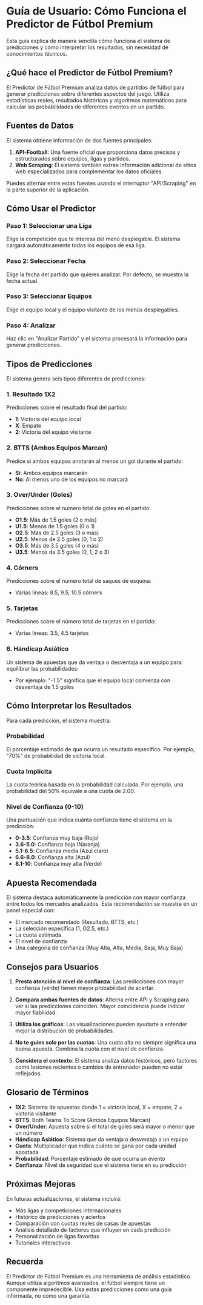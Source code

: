 # Guía de Usuario: Cómo Funciona el Predictor de Fútbol Premium

Esta guía explica de manera sencilla cómo funciona el sistema de predicciones y cómo interpretar los resultados, sin necesidad de conocimientos técnicos.

## ¿Qué hace el Predictor de Fútbol Premium?

El Predictor de Fútbol Premium analiza datos de partidos de fútbol para generar predicciones sobre diferentes aspectos del juego. Utiliza estadísticas reales, resultados históricos y algoritmos matemáticos para calcular las probabilidades de diferentes eventos en un partido.

## Fuentes de Datos

El sistema obtiene información de dos fuentes principales:

1. **API-Football**: Una fuente oficial que proporciona datos precisos y estructurados sobre equipos, ligas y partidos.
2. **Web Scraping**: El sistema también extrae información adicional de sitios web especializados para complementar los datos oficiales.

Puedes alternar entre estas fuentes usando el interruptor "API/Scraping" en la parte superior de la aplicación.

## Cómo Usar el Predictor

### Paso 1: Seleccionar una Liga
Elige la competición que te interesa del menú desplegable. El sistema cargará automáticamente todos los equipos de esa liga.

### Paso 2: Seleccionar Fecha
Elige la fecha del partido que quieres analizar. Por defecto, se muestra la fecha actual.

### Paso 3: Seleccionar Equipos
Elige el equipo local y el equipo visitante de los menús desplegables.

### Paso 4: Analizar
Haz clic en "Analizar Partido" y el sistema procesará la información para generar predicciones.

## Tipos de Predicciones

El sistema genera seis tipos diferentes de predicciones:

### 1. Resultado 1X2
Predicciones sobre el resultado final del partido:
- **1**: Victoria del equipo local
- **X**: Empate
- **2**: Victoria del equipo visitante

### 2. BTTS (Ambos Equipos Marcan)
Predice si ambos equipos anotarán al menos un gol durante el partido:
- **Sí**: Ambos equipos marcarán
- **No**: Al menos uno de los equipos no marcará

### 3. Over/Under (Goles)
Predicciones sobre el número total de goles en el partido:
- **O1.5**: Más de 1.5 goles (2 o más)
- **U1.5**: Menos de 1.5 goles (0 o 1)
- **O2.5**: Más de 2.5 goles (3 o más)
- **U2.5**: Menos de 2.5 goles (0, 1 o 2)
- **O3.5**: Más de 3.5 goles (4 o más)
- **U3.5**: Menos de 3.5 goles (0, 1, 2 o 3)

### 4. Córners
Predicciones sobre el número total de saques de esquina:
- Varias líneas: 8.5, 9.5, 10.5 córners

### 5. Tarjetas
Predicciones sobre el número total de tarjetas en el partido:
- Varias líneas: 3.5, 4.5 tarjetas

### 6. Hándicap Asiático
Un sistema de apuestas que da ventaja o desventaja a un equipo para equilibrar las probabilidades:
- Por ejemplo: "-1.5" significa que el equipo local comienza con desventaja de 1.5 goles

## Cómo Interpretar los Resultados

Para cada predicción, el sistema muestra:

### Probabilidad
El porcentaje estimado de que ocurra un resultado específico. Por ejemplo, "70%" de probabilidad de victoria local.

### Cuota Implícita
La cuota teórica basada en la probabilidad calculada. Por ejemplo, una probabilidad del 50% equivale a una cuota de 2.00.

### Nivel de Confianza (0-10)
Una puntuación que indica cuánta confianza tiene el sistema en la predicción:
- **0-3.5**: Confianza muy baja (Rojo)
- **3.6-5.0**: Confianza baja (Naranja)
- **5.1-6.5**: Confianza media (Azul claro)
- **6.6-8.0**: Confianza alta (Azul)
- **8.1-10**: Confianza muy alta (Verde)

## Apuesta Recomendada

El sistema destaca automáticamente la predicción con mayor confianza entre todos los mercados analizados. Esta recomendación se muestra en un panel especial con:

- El mercado recomendado (Resultado, BTTS, etc.)
- La selección específica (1, O2.5, etc.)
- La cuota estimada
- El nivel de confianza
- Una categoría de confianza (Muy Alta, Alta, Media, Baja, Muy Baja)

## Consejos para Usuarios

1. **Presta atención al nivel de confianza**: Las predicciones con mayor confianza (verde) tienen mayor probabilidad de acertar.

2. **Compara ambas fuentes de datos**: Alterna entre API y Scraping para ver si las predicciones coinciden. Mayor coincidencia puede indicar mayor fiabilidad.

3. **Utiliza los gráficos**: Las visualizaciones pueden ayudarte a entender mejor la distribución de probabilidades.

4. **No te guíes solo por las cuotas**: Una cuota alta no siempre significa una buena apuesta. Combina la cuota con el nivel de confianza.

5. **Considera el contexto**: El sistema analiza datos históricos, pero factores como lesiones recientes o cambios de entrenador pueden no estar reflejados.

## Glosario de Términos

- **1X2**: Sistema de apuestas donde 1 = victoria local, X = empate, 2 = victoria visitante
- **BTTS**: Both Teams To Score (Ambos Equipos Marcan)
- **Over/Under**: Apuesta sobre si el total de goles será mayor o menor que un número
- **Hándicap Asiático**: Sistema que da ventaja o desventaja a un equipo
- **Cuota**: Multiplicador que indica cuánto se gana por cada unidad apostada
- **Probabilidad**: Porcentaje estimado de que ocurra un evento
- **Confianza**: Nivel de seguridad que el sistema tiene en su predicción

## Próximas Mejoras

En futuras actualizaciones, el sistema incluirá:
- Más ligas y competiciones internacionales
- Histórico de predicciones y aciertos
- Comparación con cuotas reales de casas de apuestas
- Análisis detallado de factores que influyen en cada predicción
- Personalización de ligas favoritas
- Tutoriales interactivos

## Recuerda

El Predictor de Fútbol Premium es una herramienta de análisis estadístico. Aunque utiliza algoritmos avanzados, el fútbol siempre tiene un componente impredecible. Usa estas predicciones como una guía informada, no como una garantía.
